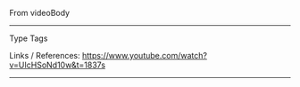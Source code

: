 From videoBody 


---
Type 
Tags 

Links / References:
https://www.youtube.com/watch?v=UIcHSoNd10w&t=1837s


---